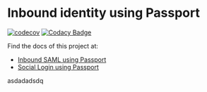# Inbound identity using Passport


[![codecov](https://codecov.io/gh/GluuFederation/gluu-passport/branch/master/graph/badge.svg)](https://codecov.io/gh/GluuFederation/gluu-passport)
[![Codacy Badge](https://app.codacy.com/project/badge/Grade/4be3e45ab1054eaca3c1d5d64c3922f8)](https://www.codacy.com/gh/GluuFederation/gluu-passport/dashboard?utm_source=github.com&amp;utm_medium=referral&amp;utm_content=GluuFederation/gluu-passport&amp;utm_campaign=Badge_Grade)


Find the docs of this project at:

- [Inbound SAML using Passport](https://gluu.org/docs/ce/authn-guide/passport/)
- [Social Login using Passport](https://gluu.org/docs/ce/authn-guide/inbound-saml-passport/)



asdadadsdq